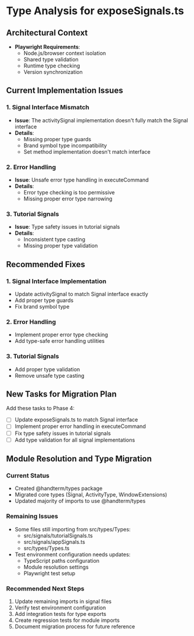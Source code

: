 # Type Analysis for exposeSignals.ts

## Architectural Context
- **Playwright Requirements**:
  - Node.js/browser context isolation
  - Shared type validation
  - Runtime type checking
  - Version synchronization

## Current Implementation Issues

### 1. Signal Interface Mismatch
- **Issue**: The activitySignal implementation doesn't fully match the Signal interface
- **Details**:
  - Missing proper type guards
  - Brand symbol type incompatibility
  - Set method implementation doesn't match interface

### 2. Error Handling
- **Issue**: Unsafe error type handling in executeCommand
- **Details**:
  - Error type checking is too permissive
  - Missing proper error type narrowing

### 3. Tutorial Signals
- **Issue**: Type safety issues in tutorial signals
- **Details**:
  - Inconsistent type casting
  - Missing proper type validation

## Recommended Fixes

### 1. Signal Interface Implementation
- Update activitySignal to match Signal interface exactly
- Add proper type guards
- Fix brand symbol type

### 2. Error Handling
- Implement proper error type checking
- Add type-safe error handling utilities

### 3. Tutorial Signals
- Add proper type validation
- Remove unsafe type casting

## New Tasks for Migration Plan

Add these tasks to Phase 4:

- [ ] Update exposeSignals.ts to match Signal interface
- [ ] Implement proper error handling in executeCommand
- [ ] Fix type safety issues in tutorial signals
- [ ] Add type validation for all signal implementations

## Module Resolution and Type Migration

### Current Status
- Created @handterm/types package
- Migrated core types (Signal, ActivityType, WindowExtensions)
- Updated majority of imports to use @handterm/types

### Remaining Issues
- Some files still importing from src/types/Types:
  - src/signals/tutorialSignals.ts
  - src/signals/appSignals.ts
  - src/types/Types.ts
- Test environment configuration needs updates:
  - TypeScript paths configuration
  - Module resolution settings
  - Playwright test setup

### Recommended Next Steps
1. Update remaining imports in signal files
2. Verify test environment configuration
3. Add integration tests for type exports
4. Create regression tests for module imports
5. Document migration process for future reference
